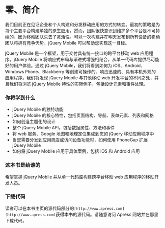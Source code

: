 # 零、简介

我们目前正在见证企业和个人构建和分发移动应用的方式的转变。最初的策略是为每个主要平台构建单独的原生应用。然而，团队很快意识到维护多个平台是不可持续的，因为移动团队失去了灵活性。可以一次构建并在明天发布到所有设备的移动团队将拥有竞争优势，jQuery Mobile 可以帮助您实现这一目标。

jQuery Mobile 是一个框架，用于交付具有统一接口的跨平台移动 web 应用程序。jQuery Mobile 将响应式布局与渐进式增强相结合，从单一代码库提供尽可能好的用户体验。通过 jQuery Mobile，我们将看到如何为 iOS、Android、Windows Phone、Blackberry 等创建可操作的、响应迅速的、具有本机外观的应用程序。我们将发现 jQuery Mobile 与其他移动 web 开发平台的不同之处，并且我们将浏览 jQuery Mobile 特性的实际例子，包括设计元素和事件处理。

### 你将学到什么

*   jQuery Mobile 的独特功能
*   jQuery Mobile 的核心特性，包括页面结构、导航、表单元素、列表和网格
*   如何创造主题化的设计
*   整个 jQuery Mobile API，包括数据属性、方法和事件
*   将 web 服务、Google 地图和地理定位集成到您的 jQuery 移动应用程序中
*   当您需要分发到应用商店或访问设备功能时，如何使用 PhoneGap 扩展 jQuery Mobile
*   如何将 jQuery Mobile 应用于具体案例，包括 iOS 和 Android 应用

### 这本书是给谁的

希望掌握 jQuery Mobile 并从单一代码库构建跨平台移动 web 应用程序的移动开发人员。

### 下载代码

读者可以在本书主页的源代码部分的`[http://www.apress.com](http://www.apress.com)`获得本书的源代码。请随意访问 Apress 网站并在那里下载代码。